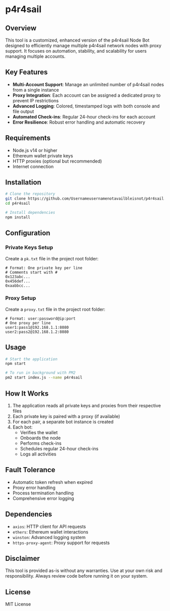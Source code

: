 # p4r4sail

## Overview
This tool is a customized, enhanced version of the p4r4sail Node Bot designed to efficiently manage multiple p4r4sail network nodes with proxy support. It focuses on automation, stability, and scalability for users managing multiple accounts.

## Key Features
- **Multi-Account Support**: Manage an unlimited number of p4r4sail nodes from a single instance
- **Proxy Integration**: Each account can be assigned a dedicated proxy to prevent IP restrictions
- **Advanced Logging**: Colored, timestamped logs with both console and file output
- **Automated Check-ins**: Regular 24-hour check-ins for each account
- **Error Resilience**: Robust error handling and automatic recovery

## Requirements
- Node.js v14 or higher
- Ethereum wallet private keys
- HTTP proxies (optional but recommended)
- Internet connection

## Installation

```bash
# Clone the repository
git clone https://github.com/Usernameusernamenotavailbleisnot/p4r4sail.git
cd p4r4sail

# Install dependencies
npm install
```

## Configuration

### Private Keys Setup
Create a `pk.txt` file in the project root folder:
```
# Format: One private key per line
# Comments start with #
0x123abc...
0x456def...
0xaabbcc...
```

### Proxy Setup
Create a `proxy.txt` file in the project root folder:
```
# Format: user:password@ip:port
# One proxy per line
user1:pass1@192.168.1.1:8080
user2:pass2@192.168.1.2:8080
```

## Usage

```bash
# Start the application
npm start

# To run in background with PM2
pm2 start index.js --name p4r4sail
```

## How It Works
1. The application reads all private keys and proxies from their respective files
2. Each private key is paired with a proxy (if available)
3. For each pair, a separate bot instance is created
4. Each bot:
   - Verifies the wallet
   - Onboards the node
   - Performs check-ins
   - Schedules regular 24-hour check-ins
   - Logs all activities

## Fault Tolerance
- Automatic token refresh when expired
- Proxy error handling
- Process termination handling
- Comprehensive error logging

## Dependencies
- `axios`: HTTP client for API requests
- `ethers`: Ethereum wallet interactions
- `winston`: Advanced logging system
- `https-proxy-agent`: Proxy support for requests

## Disclaimer
This tool is provided as-is without any warranties. Use at your own risk and responsibility. Always review code before running it on your system.

## License
MIT License
